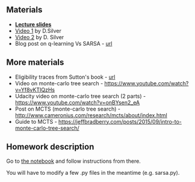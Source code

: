## Materials
* [__Lecture slides__](https://docviewer.yandex.ru/?url=ya-disk-public%3A%2F%2FG3IXcG62RwNUGSSos%2BuGhtgXNfsBjP9RxUtUfgCffIk%3D%3A%2Flecture3.pdf&name=lecture3.pdf&c=58a61e4fdc8b)
* [Video 1](https://www.youtube.com/watch?v=PnHCvfgC_ZA) by D.Silver
* [Video 2](https://www.youtube.com/watch?v=0g4j2k_Ggc4&t=43s) by D. Silver
* Blog post on q-learning Vs SARSA - [url](https://studywolf.wordpress.com/2013/07/01/reinforcement-learning-sarsa-vs-q-learning/)

## More materials
* Eligibility traces from Sutton's book - [url](https://www.google.ru/url?sa=t&rct=j&q=&esrc=s&source=web&cd=1&ved=0ahUKEwjJ3YeFn5PSAhWFKJoKHfWSCy8QFggcMAA&url=https%3A%2F%2Fwebdocs.cs.ualberta.ca%2F~sutton%2Fbook%2Febook%2Fnode72.html&usg=AFQjCNGuJhyZz-hAHL5tk8fsiqHC7fFaqA&sig2=MnTRn_RPketuwymxWMNGCA)
* Video on monte-carlo tree search - https://www.youtube.com/watch?v=Yf8vKTIQzHs
* Udacity video on monte-carlo tree search (2 parts) - https://www.youtube.com/watch?v=onBYsen2_eA
* Post on MCTS (monte-carlo tree search) - http://www.cameronius.com/research/mcts/about/index.html
* Guide to MCTS - https://jeffbradberry.com/posts/2015/09/intro-to-monte-carlo-tree-search/

## Homework description

Go to [the notebook](https://github.com/yandexdataschool/Practical_RL/blob/master/week3/homework3.ipynb) and follow instructions from there.

You will have to modify a few .py files in the meantime (e.g. sarsa.py).
